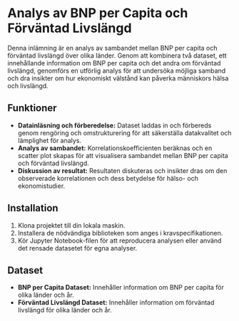 # Analys av BNP per Capita och Förväntad Livslängd

Denna inlämning är en analys av sambandet mellan BNP per capita och förväntad livslängd över olika länder. Genom att kombinera två dataset, ett innehållande information om BNP per capita och det andra om förväntad livslängd, genomförs en utförlig analys för att undersöka möjliga samband och dra insikter om hur ekonomiskt välstånd kan påverka människors hälsa och livslängd.

## Funktioner

- **Datainläsning och förberedelse:** Dataset laddas in och förbereds genom rengöring och omstrukturering för att säkerställa datakvalitet och lämplighet för analys.
- **Analys av sambandet:** Korrelationskoefficienten beräknas och en scatter plot skapas för att visualisera sambandet mellan BNP per capita och förväntad livslängd.
- **Diskussion av resultat:** Resultaten diskuteras och insikter dras om den observerade korrelationen och dess betydelse för hälso- och ekonomistudier.

## Installation

1. Klona projektet till din lokala maskin.
2. Installera de nödvändiga biblioteken som anges i kravspecifikationen.
3. Kör Jupyter Notebook-filen för att reproducera analysen eller använd det rensade datasetet för egna analyser.

## Dataset

- **BNP per Capita Dataset:** Innehåller information om BNP per capita för olika länder och år.
- **Förväntad Livslängd Dataset:** Innehåller information om förväntad livslängd för olika länder och år.

#
